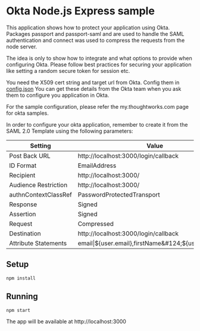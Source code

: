 Okta Node.js Express sample
===========================

This application shows how to protect your application using Okta. Packages passport and passport-saml and are used to handle the SAML authentication and connect was used to compress the requests from the node server.

The idea is only to show how to integrate and what options to provide when configuring Okta. Please follow best practices for securing your application like setting a random secure token for session etc.

You need the X509 cert string and target url from Okta. Config them in [config.json](config.json)  You can get these details from the Okta team when you ask them to configure you application in Okta.


For the sample configuration, please refer the my.thoughtworks.com page for okta samples.

In order to configure your okta application, remember to create it from the SAML 2.0 Template using the following parameters:

| Setting              | Value                                                     |
| ---------------------|---------------------------------------------------------- |
| Post Back URL        | http://localhost:3000/login/callback                      |
| ID Format            | EmailAddress                                              |
| Recipient            | http://localhost:3000/                                    |
| Audience Restriction | http://localhost:3000/                                    |
| authnContextClassRef | PasswordProtectedTransport                                |
| Response             | Signed                                                    |
| Assertion            | Signed                                                    |
| Request              | Compressed                                                |
| Destination          | http://localhost:3000/login/callback                      |
| Attribute Statements | email&#124;${user.email},firstName&#124;${user.firstName} |

Setup
-----
`npm install`

Running
-------
`npm start`

The app will be available at http://localhost:3000
